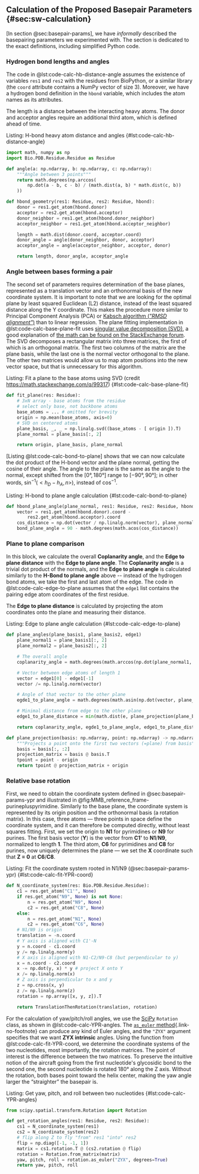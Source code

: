 ## Calculation of the Proposed Basepair Parameters {#sec:sw-calculation}

[In section @sec:basepair-params], we have _informally_ described the basepairing parameters we experimented with.
The section is dedicated to the exact definitions, including simplified Python code.

### Hydrogen bond lengths and angles

The code in @lst:code-calc-hb-distance-angle assumes the existence of variables `res1` and `res2` with the residues from BioPython, or a similar library (the `coord` attribute contains a NumPy vector of size 3).
Moreover, we have a hydrogen bond definition in the `hbond` variable, which includes the atom names as its attributes.

The length is a distance between the interacting heavy atoms.
The donor and acceptor angles require an additional third atom, which is defined ahead of time.

Listing: H-bond heavy atom distance and angles {#lst:code-calc-hb-distance-angle}

```python
import math, numpy as np
import Bio.PDB.Residue.Residue as Residue

def angle(a: np.ndarray, b: np.ndarray, c: np.ndarray):
    """Angle between 3 points"""
    return math.degrees(np.arccos(
        np.dot(a - b, c - b) / (math.dist(a, b) * math.dist(c, b))
    ))

def hbond_geometry(res1: Residue, res2: Residue, hbond):
    donor = res1.get_atom(hbond.donor)
    acceptor = res2.get_atom(hbond.acceptor)
    donor_neighbor = res1.get_atom(hbond.donor_neighbor)
    acceptor_neighbor = res1.get_atom(hbond.acceptor_neighbor)

    length = math.dist(donor.coord, acceptor.coord)
    donor_angle = angle(donor_neighbor, donor, acceptor)
    acceptor_angle = angle(acceptor_neighbor, acceptor, donor)

    return length, donor_angle, acceptor_angle
```

### Angle between bases forming a pair

The second set of parameters requires determination of the base planes, represented as a translation vector and an orthonormal basis of the new coordinate system.
It is important to note that we are looking for the optimal plane by least squared Euclidean (L2) distance, instead of the least squared distance along the Y coordinate.
This makes the procedure more similar to Principal Component Analysis (PCA) or [Kabsch algorithm (_"RMSD alignment"_)](https://doi.org/10.1107/S0567739476001873) than to linear regression.
The plane fitting implementation in @lst:code-calc-base-plane-fit uses [singular value decomposition (SVD)](https://en.wikipedia.org/wiki/Singular_value_decomposition), a good explanation of [the math can be found on the StackExchange forum](https://math.stackexchange.com/q/99317).
The SVD decomposes a rectangular matrix into three matrices, the first of which is an orthogonal matrix.
The first two columns of the matrix are the plane basis, while the last one is the normal vector orthogonal to the plane.
The other two matrices would allow us to map atom positions into the new vector space, but that is unnecessary for this algorithm.
<!-- We also define a projection function, which will be useful in the next step. -->

Listing: Fit a plane to the base atoms using SVD (credit <https://math.stackexchange.com/q/99317>) {#lst:code-calc-base-plane-fit}

```python
def fit_plane(res: Residue):
    # 3xN array - base atoms from the residue
    # select only base, not backbone atoms
    base_atoms = ... # omitted for brevity
    origin = np.mean(base_atoms, axis=0)
    # SVD on centered atoms
    plane_basis, _, _ = np.linalg.svd((base_atoms - [ origin ]).T)
    plane_normal = plane_basis[:, 2]

    return origin, plane_basis, plane_normal
```
<!--projection_matrix = plane_basis @ plane_basis.T

# def plane_projection(point: np.ndarray) -> np.ndarray:
#     tpoint = point - origin
#     return tpoint @ projection_matrix + origin-->

[Listing @lst:code-calc-bond-to-plane] shows that we can now calculate the dot product of the H-bond vector and the plane normal, getting the cosine of their angle.
The angle to the plane is the same as the angle to the normal, except shifted from the $[0°, 180°]$ range to $[-90°, 90°]$; in other words, $\mathrm{sin}^{-1} (<h_D - h_A,n>)$, instead of $\mathrm{cos}^{-1}$.

Listing: H-bond to plane angle calculation {#lst:code-calc-bond-to-plane}

```python
def hbond_plane_angle(plane_normal, res1: Residue, res2: Residue, hbond):
    vector = res1.get_atom(hbond.donor).coord -
        res2.get_atom(hbond.acceptor).coord
    cos_distance = np.dot(vector / np.linalg.norm(vector), plane_normal)
    bond_plane_angle = 90 - math.degrees(math.acos(cos_distance))
```

### Plane to plane comparison

In this block, we calculate the overall **Coplanarity angle**, and the **Edge to plane distance** with the **Edge to plane angle**.
The **Coplanarity angle** is a trivial dot product of the normals, and the **Edge to plane angle** is calculated similarly to the **H-Bond to plane angle** above --
instead of the hydrogen bond atoms, we take the first and last atom of the edge.
The code in @lst:code-calc-edge-to-plane assumes that the `edge1` list contains the pairing edge atom coordinates of the first residue.

The **Edge to plane distance** is calculated by projecting the atom coordinates onto the plane and measuring their distance.

Listing: Edge to plane angle calculation {#lst:code-calc-edge-to-plane}

```python
def plane_angles(plane_basis1, plane_basis2, edge1)
    plane_normal1 = plane_basis1[:, 2]
    plane_normal2 = plane_basis2[:, 2]

    # The overall angle
    coplanarity_angle = math.degrees(math.arccos(np.dot(plane_normal1, plane_normal2)))

    # Vector between edge atoms of length 1
    vector = edge1[0] - edge1[-1]
    vector /= np.linalg.norm(vector)

    # Angle of that vector to the other plane
    egde1_to_plane_angle = math.degrees(math.asin(np.dot(vector, plane_normal2)))

    # Minimal distance from edge to the other plane
    edge1_to_plane_distance = min(math.dist(e, plane_projection(plane_basis2, e)) for e in edge1)

    return coplanarity_angle, egde1_to_plane_angle, edge1_to_plane_distance

def plane_projection(basis: np.ndarray, point: np.ndarray) -> np.ndarray:
    """Projects a point onto the first two vectors (=plane) from basis"""
    basis = basis[:, :2]
    projection_matrix = basis @ basis.T
    tpoint = point - origin
    return tpoint @ projection_matrix + origin
```

### Relative base rotation

First, we need to obtain the coordinate system defined in @sec:basepair-params-ypr and illustrated in @fig:MMB_reference_frame-purinepluspyrimidine.
Similarly to the base plane, the coordinate system is represented by its origin position and the orthonormal basis (a rotation matrix).
In this case, three atoms — three points in space define the coordinate system, and it can therefore be computed directly, without least squares fitting.
First, we set the origin to **N1** for pyrimidines or **N9** for purines.
The first basis vector (**Y**) is the vector from **C1'** to **N1**/**N9**, normalized to length **1**.
The third atom, **C6** for pyrimidines and **C8** for purines, now uniquely determines the plane — we set the **X** coordinate such that **Z = 0** at **C6**/**C8**.

Listing: Fit the coordinate system rooted in N1/N9 (@sec:basepair-params-ypr) {#lst:code-calc-fit-YPR-coord}

```python
def N_coordinate_system(res: Bio.PDB.Residue.Residue):
    c1 = res.get_atom("C1'", None)
    if res.get_atom("N9", None) is not None:
        n = res.get_atom("N9", None)
        c2 = res.get_atom("C8", None)
    else:
        n = res.get_atom("N1", None)
        c2 = res.get_atom("C6", None)
    # N1/N9 is origin
    translation = -n.coord
    # Y axis is aligned with C1'-N
    y = n.coord - c1.coord
    y /= np.linalg.norm(y)
    # X axis is aligned with N1-C2/N9-C8 (but perpendicular to y)
    x = n.coord - c2.coord
    x -= np.dot(y, x) * y # project X onto Y
    x /= np.linalg.norm(x)
    # Z axis is perpendicular to x and y
    z = np.cross(x, y)
    z /= np.linalg.norm(z)
    rotation = np.array([x, y, z]).T

    return TranslationThenRotation(translation, rotation)
```

For the calculation of yaw/pitch/roll angles, we use the [SciPy](https://doi.org/10.1038/s41592-019-0686-2) `Rotation` class, as shown in @lst:code-calc-YPR-angles.
The [`as_euler` method](https://docs.scipy.org/doc/scipy/reference/generated/scipy.spatial.transform.Rotation.as_euler.html#r72d546869407-1){.link-no-footnote} can produce any kind of Euler angles, and the `"ZYX"` argument specifies that we want **ZYX intrinsic** angles.
Using the function from @lst:code-calc-fit-YPR-coord, we determine the coordinate systems of the two nucleotides, most importantly, the rotation matrices.
The point of interest is the difference between the two matrices.
To preserve the intuitive notion of the aircraft going from the first nucleotide's glycosidic bond to the second one, the second nucleotide is rotated 180° along the Z axis.
Without the rotation, both bases point toward the helix center, making the yaw angle larger the “straighter” the basepair is.


Listing: Get yaw, pitch, and roll between two nucleotides {#lst:code-calc-YPR-angles}

```python
from scipy.spatial.transform.Rotation import Rotation

def get_rotation_angles(res1: Residue, res2: Residue):
    cs1 = N_coordinate_system(res1)
    cs2 = N_coordinate_system(res2)
    # flip along Z to fly "from" res1 "into" res2 
    flip = np.diag([-1, -1, 1])
    matrix = cs1.rotation.T @ (cs2.rotation @ flip)
    rotation = Rotation.from_matrix(matrix)
    yaw, pitch, roll = rotation.as_euler("ZYX", degrees=True)
    return yaw, pitch, roll
```
